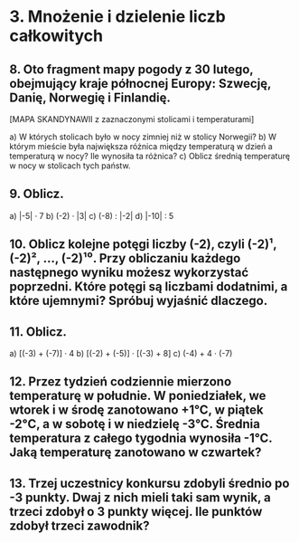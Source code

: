 # 3. Mnożenie i dzielenie liczb całkowitych

## 8. Oto fragment mapy pogody z 30 lutego, obejmujący kraje północnej Europy: Szwecję, Danię, Norwegię i Finlandię.

[MAPA SKANDYNAWII z zaznaczonymi stolicami i temperaturami]

a) W których stolicach było w nocy zimniej niż w stolicy Norwegii?
b) W którym mieście była największa różnica między temperaturą w dzień a temperaturą w nocy? Ile wynosiła ta różnica?
c) Oblicz średnią temperaturę w nocy w stolicach tych państw.

## 9. Oblicz.
a) |-5| · 7
b) (-2) · |3|
c) (-8) : |-2|
d) |-10| : 5

## 10. Oblicz kolejne potęgi liczby (-2), czyli (-2)¹, (-2)², ..., (-2)¹⁰. Przy obliczaniu każdego następnego wyniku możesz wykorzystać poprzedni. Które potęgi są liczbami dodatnimi, a które ujemnymi? Spróbuj wyjaśnić dlaczego.

## 11. Oblicz.
a) [(-3) + (-7)] · 4
b) [(-2) + (-5)] · [(-3) + 8]
c) (-4) + 4 · (-7)

## 12. Przez tydzień codziennie mierzono temperaturę w południe. W poniedziałek, we wtorek i w środę zanotowano +1°C, w piątek -2°C, a w sobotę i w niedzielę -3°C. Średnia temperatura z całego tygodnia wynosiła -1°C. Jaką temperaturę zanotowano w czwartek?

## 13. Trzej uczestnicy konkursu zdobyli średnio po -3 punkty. Dwaj z nich mieli taki sam wynik, a trzeci zdobył o 3 punkty więcej. Ile punktów zdobył trzeci zawodnik?